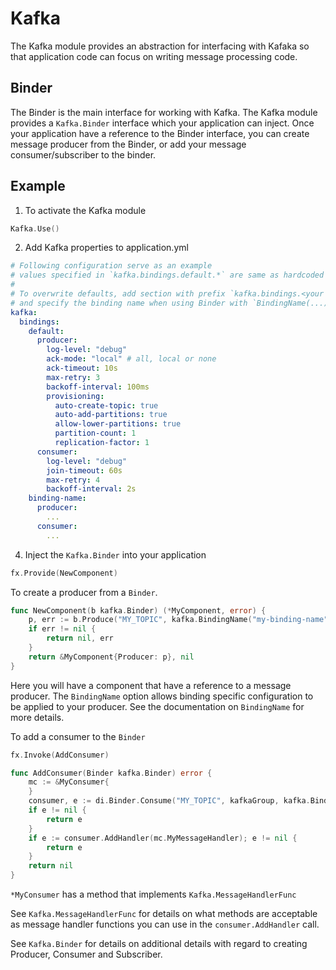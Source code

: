 # Kafka

The Kafka module provides an abstraction for interfacing with Kafaka so that application code can focus on writing message processing code.

## Binder

The Binder is the main interface for working with Kafka. The Kafka module provides a ```Kafka.Binder``` interface which your application can
inject. Once your application have a reference to the Binder interface, you can create message producer from the Binder, or add your message 
consumer/subscriber to the binder. 

## Example

1. To activate the Kafka module

```go 
Kafka.Use()
```

2. Add Kafka properties to application.yml

```yaml
# Following configuration serve as an example
# values specified in `kafka.bindings.default.*` are same as hardcoded defaults
#
# To overwrite defaults, add section with prefix `kafka.bindings.<your binding name>`,
# and specify the binding name when using Binder with `BindingName(...)` option
kafka:
  bindings:
    default:
      producer:
        log-level: "debug"
        ack-mode: "local" # all, local or none
        ack-timeout: 10s
        max-retry: 3
        backoff-interval: 100ms
        provisioning:
          auto-create-topic: true
          auto-add-partitions: true
          allow-lower-partitions: true
          partition-count: 1
          replication-factor: 1
      consumer:
        log-level: "debug"
        join-timeout: 60s
        max-retry: 4
        backoff-interval: 2s
    binding-name:
      producer:
        ...
      consumer:
        ...
```

4. Inject the ```Kafka.Binder``` into your application

```go		
fx.Provide(NewComponent)
```

To create a producer from a ```Binder```.

```go
func NewComponent(b kafka.Binder) (*MyComponent, error) {
	p, err := b.Produce("MY_TOPIC", kafka.BindingName("my-binding-name"))
	if err != nil {
		return nil, err
	}
	return &MyComponent{Producer: p}, nil
}
```

Here you will have a component that have a reference to a message producer. The ```BindingName``` option allows binding specific configuration
to be applied to your producer. See the documentation on ```BindingName``` for more details.

To add a consumer to the ```Binder```

```go
fx.Invoke(AddConsumer)
```

```go
func AddConsumer(Binder kafka.Binder) error {
	mc := &MyConsumer{
	}
	consumer, e := di.Binder.Consume("MY_TOPIC", kafkaGroup, kafka.BindingName("my-binding-name"))
	if e != nil {
		return e
	}
	if e := consumer.AddHandler(mc.MyMessageHandler); e != nil {
		return e
	}
	return nil
}
```

```*MyConsumer``` has a method that implements ```Kafka.MessageHandlerFunc```  

See ```Kafka.MessageHandlerFunc``` for details on what methods are acceptable as message handler functions you can use in the ```consumer.AddHandler``` call.

See ```Kafka.Binder``` for details on additional details with regard to creating Producer, Consumer and Subscriber.